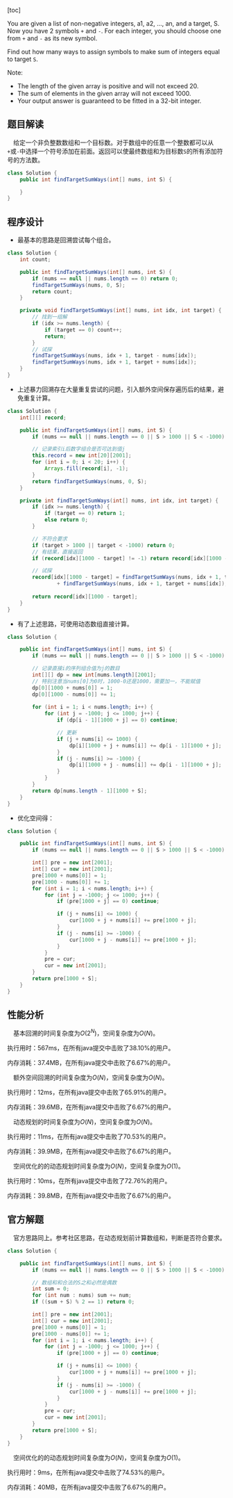 [toc]

You are given a list of non-negative integers, a1, a2, ..., an, and a target, S. Now you have 2 symbols `+` and `-`. For each integer, you should choose one from `+` and `-` as its new symbol.

Find out how many ways to assign symbols to make sum of integers equal to target `S`.



Note:

* The length of the given array is positive and will not exceed 20.
* The sum of elements in the given array will not exceed 1000.
* Your output answer is guaranteed to be fitted in a 32-bit integer.



## 题目解读

&emsp;给定一个非负整数数组和一个目标数。对于数组中的任意一个整数都可以从`+`或`-`中选择一个符号添加在前面。返回可以使最终数组和为目标数`S`的所有添加符号的方法数。

```java
class Solution {
    public int findTargetSumWays(int[] nums, int S) {

    }
}
```

## 程序设计

* 最基本的思路是回溯尝试每个组合。

```java
class Solution {
    int count;

    public int findTargetSumWays(int[] nums, int S) {
        if (nums == null || nums.length == 0) return 0;
        findTargetSumWays(nums, 0, S);
        return count;
    }

    private void findTargetSumWays(int[] nums, int idx, int target) {
        // 找到一组解
        if (idx >= nums.length) {
            if (target == 0) count++;
            return;
        }
        // 试探
        findTargetSumWays(nums, idx + 1, target - nums[idx]);
        findTargetSumWays(nums, idx + 1, target + nums[idx]);
    }
}
```

* 上述暴力回溯存在大量重复尝试的问题，引入额外空间保存遍历后的结果，避免重复计算。

```java
class Solution {
    int[][] record;

    public int findTargetSumWays(int[] nums, int S) {
        if (nums == null || nums.length == 0 || S > 1000 || S < -1000) return 0;

        // 记录索引i后数字组合是否可达到值j
        this.record = new int[20][2001];
        for (int i = 0; i < 20; i++) {
            Arrays.fill(record[i], -1);
        }
        return findTargetSumWays(nums, 0, S);
    }

    private int findTargetSumWays(int[] nums, int idx, int target) {
        if (idx >= nums.length) {
            if (target == 0) return 1;
            else return 0;
        }

        // 不符合要求
        if (target > 1000 || target < -1000) return 0;
		// 有结果，直接返回
        if (record[idx][1000 - target] != -1) return record[idx][1000 - target];

        // 试探
        record[idx][1000 - target] = findTargetSumWays(nums, idx + 1, target - nums[idx])
                + findTargetSumWays(nums, idx + 1, target + nums[idx]);
        
        return record[idx][1000 - target];
    }
}
```

* 有了上述思路，可使用动态数组直接计算。

```java
class Solution {

    public int findTargetSumWays(int[] nums, int S) {
        if (nums == null || nums.length == 0 || S > 1000 || S < -1000) return 0;

        // 记录直接i的序列组合值为j的数目
        int[][] dp = new int[nums.length][2001];
        // 特别注意当nums[0]为0时，1000-0还是1000，需要加一，不能赋值
        dp[0][1000 + nums[0]] = 1;
        dp[0][1000 - nums[0]] += 1;
        
        for (int i = 1; i < nums.length; i++) {
            for (int j = -1000; j <= 1000; j++) {
                if (dp[i - 1][1000 + j] == 0) continue;

                // 更新
                if (j + nums[i] <= 1000) {
                    dp[i][1000 + j + nums[i]] += dp[i - 1][1000 + j];
                }
                if (j - nums[i] >= -1000) {
                    dp[i][1000 + j - nums[i]] += dp[i - 1][1000 + j];
                }
            }
        }
        return dp[nums.length - 1][1000 + S];
    }
}

```

* 优化空间得：

```java
class Solution {

    public int findTargetSumWays(int[] nums, int S) {
        if (nums == null || nums.length == 0 || S > 1000 || S < -1000) return 0;

        int[] pre = new int[2001];
        int[] cur = new int[2001];
        pre[1000 + nums[0]] = 1;
        pre[1000 - nums[0]] += 1;
        for (int i = 1; i < nums.length; i++) {
            for (int j = -1000; j <= 1000; j++) {
                if (pre[1000 + j] == 0) continue;

                if (j + nums[i] <= 1000) {
                    cur[1000 + j + nums[i]] += pre[1000 + j];
                }
                if (j - nums[i] >= -1000) {
                    cur[1000 + j - nums[i]] += pre[1000 + j];
                }
            }
            pre = cur;
            cur = new int[2001];
        }
        return pre[1000 + S];
    }
}
```

## 性能分析

&emsp;基本回溯的时间复杂度为$O(2^N)$，空间复杂度为$O(N)$。

执行用时：567ms，在所有java提交中击败了38.10%的用户。

内存消耗：37.4MB，在所有java提交中击败了6.67%的用户。

&emsp;额外空间回溯的时间复杂度为$O(N)$，空间复杂度为$O(N)$。

执行用时：12ms，在所有java提交中击败了65.91%的用户。

内存消耗：39.6MB，在所有java提交中击败了6.67%的用户。

&emsp;动态规划的时间复杂度为$O(N)$，空间复杂度为$O(N)$。

执行用时：11ms，在所有java提交中击败了70.53%的用户。

内存消耗：39.9MB，在所有java提交中击败了6.67%的用户。

&emsp;空间优化的的动态规划时间复杂度为$O(N)$，空间复杂度为$O(1)$。

执行用时：10ms，在所有java提交中击败了72.76%的用户。

内存消耗：39.8MB，在所有java提交中击败了6.67%的用户。

## 官方解题

&emsp;官方思路同上。参考社区思路，在动态规划前计算数组和，判断是否符合要求。

```java
class Solution {

    public int findTargetSumWays(int[] nums, int S) {
        if (nums == null || nums.length == 0 || S > 1000 || S < -1000) return 0;

        // 数组和和合法的S之和必然是偶数
        int sum = 0;
        for (int num : nums) sum += num;
        if ((sum + S) % 2 == 1) return 0;

        int[] pre = new int[2001];
        int[] cur = new int[2001];
        pre[1000 + nums[0]] = 1;
        pre[1000 - nums[0]] += 1;
        for (int i = 1; i < nums.length; i++) {
            for (int j = -1000; j <= 1000; j++) {
                if (pre[1000 + j] == 0) continue;

                if (j + nums[i] <= 1000) {
                    cur[1000 + j + nums[i]] += pre[1000 + j];
                }
                if (j - nums[i] >= -1000) {
                    cur[1000 + j - nums[i]] += pre[1000 + j];
                }
            }
            pre = cur;
            cur = new int[2001];
        }
        return pre[1000 + S];
    }
}
```

&emsp;空间优化的的动态规划时间复杂度为$O(N)$，空间复杂度为$O(1)$。

执行用时：9ms，在所有java提交中击败了74.53%的用户。

内存消耗：40MB，在所有java提交中击败了6.67%的用户。